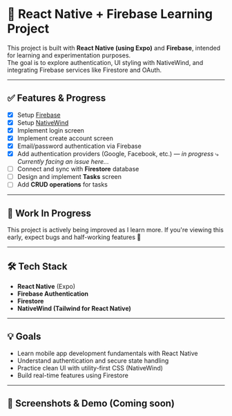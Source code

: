 # 📱 React Native + Firebase Learning Project

This project is built with **React Native (using Expo)** and **Firebase**, intended for learning and experimentation purposes.  
The goal is to explore authentication, UI styling with NativeWind, and integrating Firebase services like Firestore and OAuth.

---

## ✅ Features & Progress

- [x] Setup [Firebase](https://firebase.google.com/)
- [x] Setup [NativeWind](https://www.nativewind.dev/)
- [x] Implement login screen
- [x] Implement create account screen
- [x] Email/password authentication via Firebase  
- [x] Add authentication providers (Google, Facebook, etc.) — _in progress_
      ⤷ _Currently facing an issue here..._
- [ ] Connect and sync with **Firestore** database
- [ ] Design and implement **Tasks** screen
- [ ] Add **CRUD operations** for tasks

---

## 🚧 Work In Progress

This project is actively being improved as I learn more. If you're viewing this early, expect bugs and half-working features 🙂

---

## 🛠️ Tech Stack

- **React Native** (Expo)
- **Firebase Authentication**
- **Firestore**
- **NativeWind (Tailwind for React Native)**

---

## 💡 Goals

- Learn mobile app development fundamentals with React Native
- Understand authentication and secure state handling
- Practice clean UI with utility-first CSS (NativeWind)
- Build real-time features using Firestore

---

## 📂 Screenshots & Demo (Coming soon)
